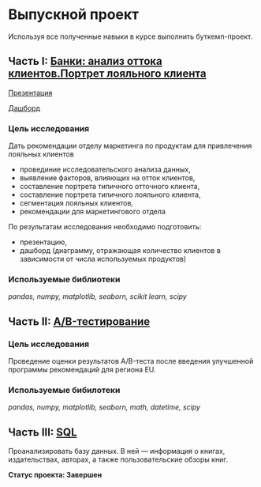 # Выпускной проект

Используя все полученные навыки в курсе выполнить буткемп-проект. 

## Часть I: [Банки: анализ оттока клиентов.Портрет лояльного клиента](https://github.com/NVZakharov11/data_analyst_practicum/blob/main/%D0%92%D1%8B%D0%BF%D1%83%D1%81%D0%BA%D0%BD%D0%BE%D0%B9%20%D0%BF%D1%80%D0%BE%D0%B5%D0%BA%D1%82/Project_bank.ipynb)

[Презентация](https://disk.yandex.ru/i/RBYNfepZvERBoA)

[Дашборд](https://public.tableau.com/views/Bank_16892498700100/Dashboard1?:language=en-US&publish=yes&:display_count=n&:origin=viz_share_link)

### Цель исследования
Дать рекомендации отделу маркетинга по продуктам для привлечения лояльных клиентов

- провединие исследовательского анализа данных, 
- выявление факторов, влияющих на отток клиентов,
- составление портрета типичного отточного клиента,
- составление портрета типичного лояльного клиента,
- сегментация лояльных клиентов,
- рекомендации для маркетингового отдела


По результатам исследования необходимо подготовить:
- презентацию,
- дашборд (диаграмму, отражающая количество клиентов в зависимости от числа используемых продуктов)

### Используемые библиотеки

*pandas, numpy, matplotlib, seaborn, scikit learn, scipy*


## Часть II: [A/B-тестирование](https://github.com/NVZakharov11/data_analyst_practicum/blob/main/%D0%92%D1%8B%D0%BF%D1%83%D1%81%D0%BA%D0%BD%D0%BE%D0%B9%20%D0%BF%D1%80%D0%BE%D0%B5%D0%BA%D1%82/Project_AB.ipynb)

### Цель исследования
Проведение оценки результатов A/B-теста после введения улучшенной программы рекомендаций для региона EU.

### Используемые бибилотеки

*pandas, numpy, matplotlib, seaborn, math, datetime, scipy*

## Часть III: [SQL](https://github.com/NVZakharov11/data_analyst_practicum/blob/main/%D0%92%D1%8B%D0%BF%D1%83%D1%81%D0%BA%D0%BD%D0%BE%D0%B9%20%D0%BF%D1%80%D0%BE%D0%B5%D0%BA%D1%82/SQL_Books.ipynb)

Проанализировать базу данных. В ней — информация о книгах, издательствах, авторах, а также пользовательские
обзоры книг. 

**Статус проекта: Завершен**
